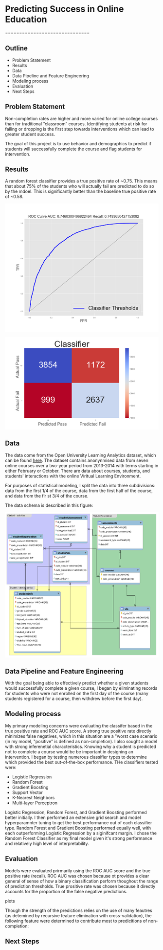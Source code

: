 # Predicting Success in Online Education

==============================

## Outline
* Problem Statement
* Results
* Data
* Data Pipeline and Feature Engineering
* Modeling process
* Evaluation
* Next Steps

## Problem Statement

Non-completion rates are higher and more varied for online college courses than for traditional “classroom” courses. Identifying students at risk for failing or dropping is the first step towards interventions which can lead to greater student success.

The goal of this project is to use behavior and demographics to predict if students will successfully complete the course and flag students for intervention.

## Results

A random forest classifier provides a true positive rate of ~0.75. This means that about 75% of the students who will actually fail are predicted to do so by the mdoel. This is significantly better than the baseline true positive rate of ~0.58.

![classifier roc curve](reports/figures/rf_roc.png "Classifier ROC Curve")

![classifier confusion matrix](reports/figures/rf_conf_mat.png "Classifier Confusion Matrix")

## Data

The data come from the Open University Learning Analytics dataset, which can be found [here](https://analyse.kmi.open.ac.uk/open_dataset). The dataset contains anonynmised data from seven online courses over a two-year period from 2013-2014 with terms starting in either February or October. There are data about courses, students, and students' interactions with the online Viritual Learning Environment.

For purposes of statistical modeling, I split the data into three subdivisions: data from the first 1/4 of the course, data from the first half of the course, and data from the fir st 3/4 of the course.

The data schema is described in this figure:

![data](reports/figures/schema.png "Data Schema")

## Data Pipeline and Feature Engineering
With the goal being able to effectively predict whether a given students would successfully complete a given course, I began by eliminating records for students who were not enrolled on the first day of the course (many students registered for a course, then withdrew before the first day). 


## Modeling process
My primary modeling concerns were evaluating the classifer based in the true positive rate and ROC AUC score. A strong true positive rate directly minimizes false negatives, which in this situation are a "worst case scenario (in my model, "positive" is defined as non-cmpletion). I also sought a model with strong inferenetial characteristics. Knowing why a student is predicted not to complete a course would be be important in designing an intervention. I began by testing numerous classifier types to determine which provided the best out-of-the-box performance. THe classifiers tested were:

* Logistic Regression
* Random Forest
* Gradient Boosting
* Support Vector
* K-Nearest Neighbors
* Multi-layer Perceptron

Logistic Regression, Random Forest, and Gradient Boosting performed better initially. I then performed an extensive grid search and model hyperparamnter tuning to get the best performance out of each classifier type. Random Forest and Gradient Boosting performed equally well, with each outperforming Logistic Regression by a siginifcant margin. I chose the Random Forest Classifier as my final model given it's strong performance and relatively high level of interpretability. 

## Evaluation
Models were evaluated prirmarily using the ROC AUC score and the true positive rate (recall). ROC AUC was chosen because ot provides a clear general of sense of how a binary classification perform thoughout the range of prediction thresholds. True prositive rate was chosen because it directly accounts for the proportion of the false negative predictions.  

plots

Though the strength of the predictions relies on the use of many feautres (as detemined by recursive feature elimination with cross-validation), the following feature were determined to contribute most to predicitions of non-completion:


## Next Steps